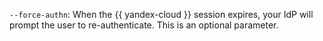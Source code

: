 `--force-authn`: When the {{ yandex-cloud }} session expires, your IdP will prompt the user to re-authenticate. This is an optional parameter.